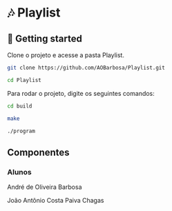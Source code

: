 # 🎶 Playlist

## 🚀 Getting started

Clone o projeto e acesse a pasta Playlist.

```bash
git clone https://github.com/AOBarbosa/Playlist.git

cd Playlist

```

Para rodar o projeto, digite os seguintes comandos:

```bash
cd build

make

./program
```

## Componentes

### Alunos

André de Oliveira Barbosa

João Antônio Costa Paiva Chagas

